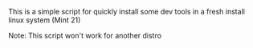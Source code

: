 This is a simple script for quickly install some dev tools in a fresh install linux system (Mint 21)

Note: This script won't work for another distro
